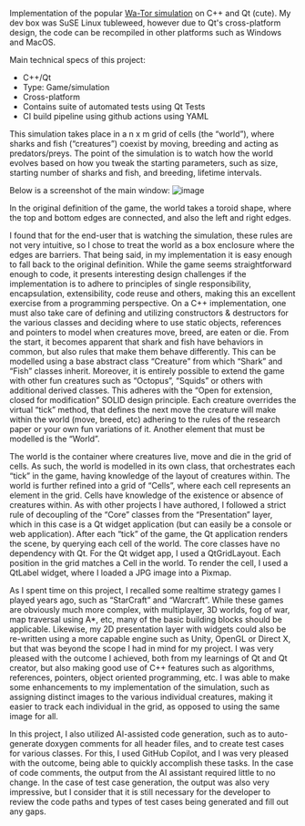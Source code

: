 Implementation of the popular [Wa-Tor simulation](https://en.wikipedia.org/wiki/Wa-Tor) on C++ and Qt (cute).
My dev box was SuSE Linux tubleweed, however due to Qt's cross-platform design, the code can be recompiled in other platforms such as Windows and MacOS.

Main technical specs of this project:
- C++/Qt
- Type: Game/simulation
- Cross-platform
- Contains suite of automated tests using Qt Tests
- CI build pipeline using github actions using YAML

This simulation takes place in a n x m grid of cells (the “world”), where sharks and fish (“creatures”) coexist by moving, breeding and acting as predators/preys.  The point of the simulation is to watch how the world evolves based on how you tweak the starting parameters, such as size, starting number of sharks and fish, and breeding, lifetime intervals.

Below is a screenshot of the main window:
![image](https://github.com/user-attachments/assets/c5ee8d17-1947-472b-9d62-66e263c0861c)

In the original definition of the game, the world takes a toroid shape, where the top and bottom edges are connected, and also the left and right edges.  

I found that for the end-user that is watching the simulation, these rules are not very intuitive, so I chose to treat the world as a box enclosure where the edges are barriers.  That being said, in my implementation it is easy enough to fall back to the original definition.
While the game seems straightforward enough to code, it presents interesting design challenges if the implementation is to adhere to principles of single responsibility, encapsulation, extensibility, code reuse and others, making this an excellent exercise from a programming perspective.  On a C++ implementation, one must also take care of defining and utilizing constructors & destructors for the various classes and deciding where to use static objects, references and pointers to model when creatures move, breed, are eaten or die.
From the start, it becomes apparent that shark and fish have behaviors in common, but also rules that make them behave differently.  This can be modelled using a base abstract class “Creature” from which “Shark” and “Fish” classes inherit.  Moreover, it is entirely possible to extend the game with other fun creatures such as “Octopus”,  “Squids” or others with additional derived classes.  This adheres with the “Open for extension, closed for modification” SOLID design principle.
Each creature overrides the virtual “tick” method, that defines the next move the creature will make within the world (move, breed, etc) adhering to the rules of the research paper or your own fun variations of it.
Another element that must be modelled is the “World”.  

The world is the container where creatures live, move and die in the grid of cells.  As such, the world is modelled in its own class, that orchestrates each “tick” in the game, having knowledge of the layout of creatures within.  The world is further refined into a grid of “Cells”, where each cell represents an element in the grid.  Cells have knowledge of the existence or absence of creatures within.
As with other projects I have authored, I followed a strict rule of decoupling of the “Core” classes from the “Presentation” layer, which in this case is a Qt widget application (but can easily be a console or web application).  After each “tick” of the game, the Qt application renders the scene, by querying each cell of the world.  The core classes have no dependency with Qt.
For the Qt widget app, I used a QtGridLayout.  Each position in the grid matches a Cell in the world.  To render the cell, I used a QtLabel widget, where I loaded a JPG image into a Pixmap.

As I spent time on this project, I recalled some realtime strategy games I played years ago, such as “StarCraft” and “Warcraft”. While these games are obviously much more complex, with multiplayer, 3D worlds, fog of war, map traversal using A*, etc, many of the basic building blocks should be applicable.  Likewise, my 2D presentation layer with widgets could also be re-written using a more capable engine such as Unity, OpenGL or Direct X, but that was beyond the scope I had in mind for my project.
I was very pleased with the outcome I achieved, both from my learnings of Qt and Qt creator, but also making good use of C++ features such as algorithms, references, pointers, object oriented programming, etc.  I was able to make some enhancements to my implementation of the simulation, such as assigning distinct images to the various individual creatures, making it easier to track each individual in the grid, as opposed to using the same image for all.

In this project, I also utilized AI-assisted code generation, such as to auto-generate doxygen comments for all header files, and to create test cases for various classes.  For this, I used GitHub Copilot, and I was very pleased with the outcome, being able to quickly accomplish these tasks.  In the case of code comments, the output from the AI assistant required little to no change.  In the case of test case generation, the output was also very impressive, but I consider that it is still necessary for the developer to review the code paths and types of test cases being generated and fill out any gaps.
